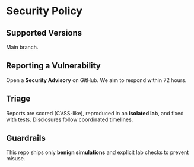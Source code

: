 # Security Policy

## Supported Versions
Main branch.

## Reporting a Vulnerability
Open a **Security Advisory** on GitHub. We aim to respond within 72 hours.

## Triage
Reports are scored (CVSS-like), reproduced in an **isolated lab**, and fixed with tests. Disclosures follow coordinated timelines.

## Guardrails
This repo ships only **benign simulations** and explicit lab checks to prevent misuse.

